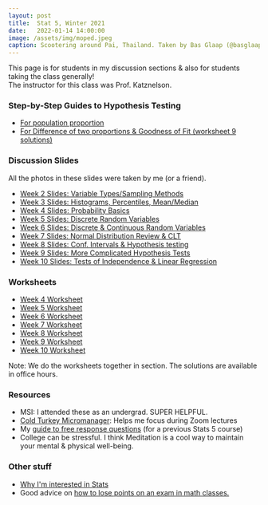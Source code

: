 ```yaml
---
layout: post
title:  Stat 5, Winter 2021
date:   2022-01-14 14:00:00
image: /assets/img/moped.jpeg
caption: Scootering around Pai, Thailand. Taken by Bas Glaap (@basglaap on insta).
---
```


This page is for students in my discussion sections & also for students taking the class generally!  
The instructor for this class was Prof. Katznelson.

### Step-by-Step Guides to Hypothesis Testing

* [For population proportion](https://docs.google.com/document/d/1KfvcllK5txUprwrFiMfJViBiTX9otksX3dURVYowxO8/edit?usp=sharing)
* [For Difference of two proportions & Goodness of Fit (worksheet 9 solutions)](https://docs.google.com/document/d/1h0UKR_hJAGsldEjtDKvxmgJUJbCxwsqIMbeqSPOXxco/edit?usp=sharing)

### Discussion Slides

All the photos in these slides were taken by me (or a friend).

* [Week 2 Slides: Variable Types/Sampling Methods](https://drive.google.com/file/d/1lLi8Vytd479qxWm3zUK4-Vqy5AFOfAIX/view?usp=sharing)
* [Week 3 Slides: Histograms, Percentiles, Mean/Median](https://drive.google.com/open?id=1hXTXiaSmb5P3nakuo1nZUGxlMlWU_QRM&authuser=shokawano5%40gmail.com&usp=drive_fs)
* [Week 4 Slides: Probability Basics](https://drive.google.com/open?id=1-BsfW-Fv6-PKAD-VCJrALF1cNZbBDrND&authuser=shokawano5%40gmail.com&usp=drive_fs)
* [Week 5 Slides: Discrete Random Variables](https://drive.google.com/file/d/107BItaW48a5F5XMsr68hlIyRlR0Oaf-0/view?usp=sharing)
* [Week 6 Slides: Discrete & Continuous Random Variables](https://drive.google.com/file/d/1-oFnqD169asnTqQJhYs-LGQqIn_1jGFy/view?usp=sharing)
* [Week 7 Slides: Normal Distribution Review & CLT](https://drive.google.com/file/d/10O9r8olFlBI-Z6Db3ljlLHMl_T9IzRy4/view?usp=sharing)
* [Week 8 Slides: Conf. Intervals & Hypothesis testing ](https://drive.google.com/file/d/1701Tri-LP3xzN3DBnNJj1xTnRkn0rIqv/view?usp=sharing)
* [Week 9 Slides: More Complicated Hypothesis Tests ](https://drive.google.com/file/d/17Ru8ieeOCxoiPGXZMpdHViK1tZRG-T58/view?usp=sharing)
* [Week 10 Slides: Tests of Independence & Linear Regression](https://drive.google.com/file/d/181WIa03DQj_JMunOEgE7acxy0TtbL7gb/view?usp=sharing)

### Worksheets

* [Week 4 Worksheet](https://docs.google.com/document/d/1JuYqYJ2Du8k6-nlrNamuvm31Wu8bWB4eqSDFPgCXU48/edit?usp=sharing)
* [Week 5 Worksheet](https://docs.google.com/document/d/19nus6NeWxtRB_Hu3xZEyG2ZjN_BWYVw0nU1-cSywUTM/edit?usp=sharing)
* [Week 6 Worksheet](https://docs.google.com/document/d/1z0APPCUvchJGWxZmKNJwHZ1d6jiDaztr6sU1hfLOWpw/edit?usp=sharing)
* [Week 7 Worksheet](https://docs.google.com/document/d/1NCf_Jm_jyMNddPJ6FYqUaN3gFKNfYvVvCXgZGetVv_Q/edit?usp=sharing)
* [Week 8 Worksheet](https://docs.google.com/document/d/1UZbCehENn3zaFeLuUWwMIga-Gry0n6p8pMa9ToLmVYU/edit?usp=sharing)
* [Week 9 Worksheet](https://docs.google.com/document/d/12Ya0bcSWPnv-sFcLplfIv8wdcMInILy_1adcGWBbKkQ/edit?usp=sharing)
* [Week 10 Worksheet](https://docs.google.com/document/d/1T7mp4FPDPzvSansEisL0MGpM6EOB-LD6CTVp4aAf9JY/edit?usp=sharing)

Note: We do the worksheets together in section.  The solutions are available in office hours.


### Resources

* MSI:  I attended these as an undergrad. SUPER HELPFUL.
* [Cold Turkey Micromanager](https://getcoldturkey.com/micromanager/):  Helps me focus during Zoom lectures
* My [guide to free response questions](https://docs.google.com/document/d/1By9wdjEfJBf5DEUG2yefmcLW2B6-doahrfiPbhy6STA/edit?usp=sharing) (for a previous Stats 5 course)
* College can be stressful. I think Meditation is a cool way to maintain your mental & physical well-being.

### Other stuff
* [Why I'm interested in Stats](https://sho-kawano.github.io/2021/09/08/why-stats/)
* Good advice on [how to lose points on an exam in math classes.](http://acritch.com/losemarks/)
